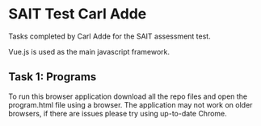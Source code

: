 # SAIT Test Carl Adde

Tasks completed by Carl Adde for the SAIT assessment test.


<!-- ### Links

+ [Get started](https://sailsjs.com/get-started) -->

Vue.js is used as the main javascript framework. 

## Task 1: Programs

To run this browser application download all the repo files and open the program.html file using a browser.
The application may not work on older browsers, if there are issues please try using up-to-date Chrome.
